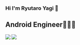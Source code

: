### Hi I'm Ryutaro Yagi 👋

## Android Engineer🧑🏻‍💻

<a href="https://github.com/YagiRyu/github-readme-stats">
   <img align="left" src="https://github-readme-stats.vercel.app/api?username=YagiRyu&theme=vue-dark&show_icons=true&count_private=true" />
</a>
<a href="https://github.com/YagiRyu/github-readme-stats">
   <img align="left" src="https://github-readme-stats.vercel.app/api/top-langs/?username=YagiRyu&theme=vue-dark&show_icons=true&layout=compact" />
</a>

